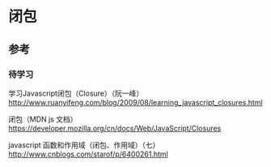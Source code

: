 # 闭包

## 参考

### 待学习
学习Javascript闭包（Closure）（阮一峰）
http://www.ruanyifeng.com/blog/2009/08/learning_javascript_closures.html

闭包（MDN js 文档）
https://developer.mozilla.org/cn/docs/Web/JavaScript/Closures

javascript 函数和作用域（闭包、作用域）（七）
http://www.cnblogs.com/starof/p/6400261.html